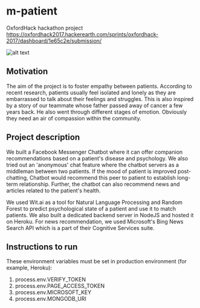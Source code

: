 # m-patient

OxfordHack hackathon project
https://oxfordhack2017.hackerearth.com/sprints/oxfordhack-2017/dashboard/1e65c2e/submission/

![alt text](https://he-s3.s3.amazonaws.com/media/sprint/oxfordhack-2017/team/306760/9f79416screen_shot_2017_11_26_at_10_42_55_am.png)

## Motivation

The aim of the project is to foster empathy between patients. According to recent research, patients usually feel isolated and lonely as they are embarrassed to talk about their feelings and struggles. This is also inspired by a story of our teammate whose father passed away of cancer a few years back. He also went through different stages of emotion. Obviously they need an air of compassion within the community.

## Project description

We built a Facebook Messenger Chatbot where it can offer companion recommendations based on a patient's disease and psychology. We also tried out an 'anonymous' chat feature where the chatbot servers as a middleman between two patients. If the mood of patient is improved post-chatting, Chatbot would recommend this peer to patient to establish long-term relationship. Further, the chatbot can also recommend news and articles related to the patient's health.

We used Wit.ai as a tool for Natural Language Processing and Random Forest to predict psychological state of a patient and use it to match patients. We also built a dedicated backend server in NodeJS and hosted it on Heroku. For news recommendation, we used Microsoft's Bing News Search API which is a part of their Cognitive Services suite.

## Instructions to run

These environment variables must be set in production environment (for example, Heroku):
1. process.env.VERIFY_TOKEN
2. process.env.PAGE_ACCESS_TOKEN
3. process.env.MICROSOFT_KEY
4. process.env.MONGODB_URI
